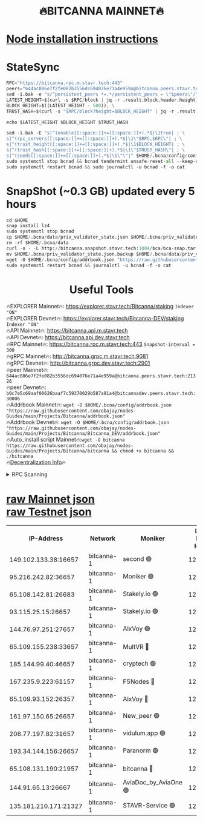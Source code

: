 <h1 align="center"> 🔥BITCANNA MAINNET🔥</h1>


[Node installation instructions](https://github.com/obajay/nodes-Guides/tree/main/Projects/Bitcanna)
=

# StateSync
```python
RPC="https://bitcanna.rpc.m.stavr.tech:443"
peers="644ac886e7f2fe082b3556dc694076e71a4e959a@bitcanna.peers.stavr.tech:21326"
sed -i.bak -e "s/^persistent_peers *=.*/persistent_peers = \"$peers\"/" $HOME/.bcna/config/config.toml
LATEST_HEIGHT=$(curl -s $RPC/block | jq -r .result.block.header.height); \
BLOCK_HEIGHT=$((LATEST_HEIGHT - 500)); \
TRUST_HASH=$(curl -s "$RPC/block?height=$BLOCK_HEIGHT" | jq -r .result.block_id.hash)

echo $LATEST_HEIGHT $BLOCK_HEIGHT $TRUST_HASH

sed -i.bak -E "s|^(enable[[:space:]]+=[[:space:]]+).*$|\1true| ; \
s|^(rpc_servers[[:space:]]+=[[:space:]]+).*$|\1\"$RPC,$RPC\"| ; \
s|^(trust_height[[:space:]]+=[[:space:]]+).*$|\1$BLOCK_HEIGHT| ; \
s|^(trust_hash[[:space:]]+=[[:space:]]+).*$|\1\"$TRUST_HASH\"| ; \
s|^(seeds[[:space:]]+=[[:space:]]+).*$|\1\"\"|" $HOME/.bcna/config/config.toml
sudo systemctl stop bcnad && bcnad tendermint unsafe-reset-all --keep-addr-book
sudo systemctl restart bcnad && sudo journalctl -u bcnad -f -o cat
```
# SnapShot (~0.3 GB) updated every 5 hours
```python
cd $HOME
snap install lz4
sudo systemctl stop bcnad
cp $HOME/.bcna/data/priv_validator_state.json $HOME/.bcna/priv_validator_state.json.backup
rm -rf $HOME/.bcna/data
curl -o - -L http://bitcanna.snapshot.stavr.tech:1004/bca/bca-snap.tar.lz4 | lz4 -c -d - | tar -x -C $HOME/.bcna --strip-components 2
mv $HOME/.bcna/priv_validator_state.json.backup $HOME/.bcna/data/priv_validator_state.json
wget -O $HOME/.bcna/config/addrbook.json "https://raw.githubusercontent.com/obajay/nodes-Guides/main/Projects/Bitcanna/addrbook.json"
sudo systemctl restart bcnad && journalctl -u bcnad -f -o cat
```

 <h1 align="center"> Useful Tools</h1>

🔥EXPLORER Mainnet🔥:    https://explorer.stavr.tech/Bitcanna/staking          `Indexer "ON"` \
🔥EXPLORER Devnet🔥:     https://explorer.stavr.tech/Bitcanna-DEV/staking     `Indexer "ON"` \
🔥API Mainnet🔥:         https://bitcanna.api.m.stavr.tech \
🔥API Devnet🔥:          https://bitcanna.api.dev.stavr.tech \
🔥RPC Mainnet🔥:         https://bitcanna.rpc.m.stavr.tech:443         `Snapshot-interval = 300` \
🔥gRPC Mainnet🔥:        http://bitcanna.grpc.m.stavr.tech:9081 \
🔥gRPC Devnet🔥:         http://bitcanna.grpc.dev.stavr.tech:2901 \
🔥peer Mainnet🔥:        `644ac886e7f2fe082b3556dc694076e71a4e959a@bitcanna.peers.stavr.tech:21326` \
🔥peer Devnet🔥:         `b0c7e5c69aaf00626baaf7c59370029b587a91a4@bitcannadev.peers.stavr.tech:30006` \
🔥Addrbook Mainnet🔥:    ```wget -O $HOME/.bcna/config/addrbook.json "https://raw.githubusercontent.com/obajay/nodes-Guides/main/Projects/Bitcanna/addrbook.json"``` \
🔥Addrbook Devnet🔥:    ```wget -O $HOME/.bcna/config/addrbook.json "https://raw.githubusercontent.com/obajay/nodes-Guides/main/Projects/Bitcanna/Bitcanna_DEV/addrbook.json"``` \
🔥Auto_install script Mainnet🔥:```wget -O bitcanna https://raw.githubusercontent.com/obajay/nodes-Guides/main/Projects/Bitcanna/bitcanna && chmod +x bitcanna && ./bitcanna``` \
🔥[Decentralization Info](https://github.com/obajay/StateSync-snapshots/tree/main/Projects/Bitcanna/Decentralization)🔥


<details>
<summary>RPC Scanning</summary>

<h2 align="center"> We scan nodes in real time every 4 hours. And we provide the final result of RPC endpoints.
We cannot influence the operation of these nodes in any way. </h2>


```python
If Voting Power is higher than 0 --> then the Node is a validator of the network and may be subject to attack and be a potential threat to the chain.
```
```python
We marked such validators with a red symbol
```

</details>

[raw Mainnet json](https://rpc-check.bcam.stavr.tech/bcam/rpc-bcam-result.json) \
[raw Testnet json](https://github.com/obajay/StateSync-snapshots/tree/main/Projects/Bitcanna/Rpc-Check-Testnet)
=



<table><tr><th>IP-Address</th><th>Network</th><th>Moniker</th><th>Latest Block Height</th><th>Earliest Block Height</th><th>Catching Up</th><th>Tx Index</th><th>Voting Power</th><th>Scan Time</th></tr><tr><td>149.102.133.38:16657</td><td>bitcanna-1</td><td>second 🟢</td><td>12970516</td><td>1</td><td>False</td><td>on</td><td>0</td><td>2024-03-12T00:53:07.966704874UTC</td></tr><tr><td>95.216.242.82:36657</td><td>bitcanna-1</td><td>Moniker 🟢</td><td>12970505</td><td>5776907</td><td>False</td><td>on</td><td>0</td><td>2024-03-12T00:52:04.560804201UTC</td></tr><tr><td>65.108.142.81:26683</td><td>bitcanna-1</td><td>Stakely.io 🟢</td><td>12970509</td><td>6152001</td><td>False</td><td>on</td><td>0</td><td>2024-03-12T00:52:27.784979226UTC</td></tr><tr><td>93.115.25.15:26657</td><td>bitcanna-1</td><td>Stakely.io 🟢</td><td>12970509</td><td>6520001</td><td>False</td><td>on</td><td>0</td><td>2024-03-12T00:52:23.404292985UTC</td></tr><tr><td>144.76.97.251:27657</td><td>bitcanna-1</td><td>AlxVoy 🟢</td><td>12970514</td><td>8805201</td><td>False</td><td>on</td><td>0</td><td>2024-03-12T00:52:57.410706122UTC</td></tr><tr><td>65.109.155.238:33657</td><td>bitcanna-1</td><td>MultVR 🔴</td><td>12970511</td><td>9933415</td><td>False</td><td>on</td><td>352138</td><td>2024-03-12T00:52:35.304257035UTC</td></tr><tr><td>185.144.99.40:46657</td><td>bitcanna-1</td><td>cryptech 🟢</td><td>12970505</td><td>11528001</td><td>False</td><td>on</td><td>0</td><td>2024-03-12T00:52:00.164001259UTC</td></tr><tr><td>167.235.9.223:61157</td><td>bitcanna-1</td><td>F5Nodes 🔴</td><td>12970511</td><td>12084001</td><td>False</td><td>on</td><td>570</td><td>2024-03-12T00:52:37.612075572UTC</td></tr><tr><td>65.109.93.152:26357</td><td>bitcanna-1</td><td>AlxVoy 🔴</td><td>12970516</td><td>12109301</td><td>False</td><td>on</td><td>1391829</td><td>2024-03-12T00:53:08.490424283UTC</td></tr><tr><td>161.97.150.65:26657</td><td>bitcanna-1</td><td>New_peer 🟢</td><td>12970509</td><td>12254001</td><td>False</td><td>on</td><td>0</td><td>2024-03-12T00:52:28.076744090UTC</td></tr><tr><td>208.77.197.82:31657</td><td>bitcanna-1</td><td>vidulum.app 🟢</td><td>12970510</td><td>12386934</td><td>False</td><td>on</td><td>0</td><td>2024-03-12T00:52:30.877361984UTC</td></tr><tr><td>193.34.144.156:26657</td><td>bitcanna-1</td><td>Paranorm 🟢</td><td>12970512</td><td>12697701</td><td>False</td><td>on</td><td>0</td><td>2024-03-12T00:52:44.259969966UTC</td></tr><tr><td>65.108.131.190:21957</td><td>bitcanna-1</td><td>bitcanna 🔴</td><td>12970512</td><td>12870512</td><td>False</td><td>on</td><td>419748</td><td>2024-03-12T00:52:41.982330491UTC</td></tr><tr><td>144.91.65.13:26667</td><td>bitcanna-1</td><td>AviaDoc_by_AviaOne 🟢</td><td>12970513</td><td>12969301</td><td>False</td><td>on</td><td>0</td><td>2024-03-12T00:52:52.779585774UTC</td></tr><tr><td>135.181.210.171:21327</td><td>bitcanna-1</td><td>STAVR-Service 🟢</td><td>12970514</td><td>12969501</td><td>False</td><td>on</td><td>0</td><td>2024-03-12T00:52:57.197664197UTC</td></tr></table>
